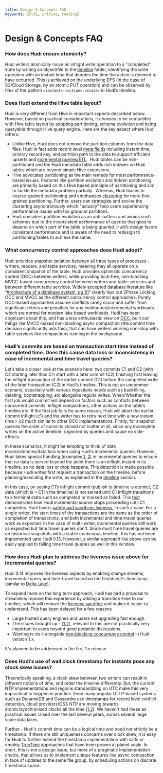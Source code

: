 ```yaml
---
title: Design & Concepts FAQ
keywords: [hudi, writing, reading]
---
```


# Design & Concepts FAQ

### How does Hudi ensure atomicity?

Hudi writers atomically move an inflight write operation to a "completed" state by writing an object/file to the [timeline](timeline) folder, identifying the write operation with an instant time that denotes the time the action is deemed to have occurred. This is achieved on the underlying DFS (in the case of S3/Cloud Storage, by an atomic PUT operation) and can be observed by files of the pattern `<instant>.<action>.<state>` in Hudi’s timeline.

### Does Hudi extend the Hive table layout?

Hudi is very different from Hive in important aspects described below. However, based on practical considerations, it chooses to be compatible with Hive table layout by adopting partitioning, schema evolution and being queryable through Hive query engine. Here are the key aspect where Hudi differs:

*   Unlike Hive, Hudi does not remove the partition columns from the data files. Hudi in fact adds record level [meta fields](/tech-specs#meta-fields) including instant time, primary record key, and partition path to the data to support efficient upserts and [incremental queries/ETL](/learn/use_cases/#incremental-processing-pipelines).  Hudi tables can be non-partitioned and the Hudi metadata table adds rich indexes on Hudi tables which are beyond simple Hive extensions.
*   Hive advocates partitioning as the main remedy for most performance-based issues. Features like partition evolution and hidden partitioning are primarily based on this Hive based principle of partitioning and aim to tackle the metadata problem partially.  Whereas, Hudi biases to coarse-grained partitioning and emphasizes [clustering](/docs/clustering) for more fine-grained partitioning. Further, users can strategize and evolve the clustering asynchronously which “actually” help users experiencing performance issues with too granular partitions.
*   Hudi considers partition evolution as an anti-pattern and avoids such schemes due to the inconsistent performance of queries that goes to depend on which part of the table is being queried. Hudi’s design favors consistent performance and is aware of the need to redesign to partitioning/tables to achieve the same.

### What concurrency control approaches does Hudi adopt?

Hudi provides snapshot isolation between all three types of processes - writers, readers, and table services, meaning they all operate on a consistent snapshot of the table. Hudi provides optimistic concurrency control (OCC) between writers, while providing lock-free, non-blocking MVCC-based concurrency control between writers and table-services and between different table services. Widely accepted database literature like “[Architecture of a database system, pg 81](https://dsf.berkeley.edu/papers/fntdb07-architecture.pdf)” clearly lays out 2Phase Locking, OCC and MVCC as the different concurrency control approaches. Purely OCC-based approaches assume conflicts rarely occur and suffer from significant retries and penalties for any continuous/incremental workloads which are normal for modern lake based workloads. Hudi has been cognizant about this, and has a less enthusiastic view on [OCC](/blog/2021/12/16/lakehouse-concurrency-control-are-we-too-optimistic/), built out things like MVCC-based non-blocking async compaction (the commit time decision significantly aids this), that can have writers working non-stop with table services like compactions running in the background.

### Hudi’s commits are based on transaction start time instead of completed time. Does this cause data loss or inconsistency in case of incremental and time travel queries?

Let’s take a closer look at the scenario here: two commits C1 and C2 (with C2 starting later than C1) start with a later commit (C2) finishing first leaving the inflight transaction of the earlier commit (C1) 
before the completed write of the later transaction (C2) in Hudi’s timeline. This is not an uncommon scenario, especially with various ingestions needs such as backfilling, deleting, bootstrapping, etc 
alongside regular writes. When/Whether the first job would commit will depend on factors such as conflicts between concurrent commits, inflight compactions, other actions on the table’s timeline etc. 
If the first job fails for some reason, Hudi will abort the earlier commit inflight (c1) and the writer has to retry next time with a new instant time > c2 much similar to other OCC implementations. 
Firstly, for snapshot queries the order of commits should not matter at all, since any incomplete writes on the active timeline is ignored by queries and cause no side-effects.

In these scenarios, it might be tempting to think of data inconsistencies/data loss when using Hudi’s incremental queries. However, Hudi takes special handling 
(examples [1](https://github.com/apache/hudi/blob/aea5bb6f0ab824247f5e3498762ad94f643a2cb6/hudi-utilities/src/main/java/org/apache/hudi/utilities/sources/helpers/IncrSourceHelper.java#L76), 
[2](https://github.com/apache/hudi/blame/7a6543958368540d221ddc18e0c12b8d526b6859/hudi-hadoop-mr/src/main/java/org/apache/hudi/hadoop/utils/HoodieInputFormatUtils.java#L173)) in incremental queries to ensure that no data 
is served beyond the point there is an inflight instant in its timeline, so no data loss or drop happens. This detection is made possible because Hudi writes first request a transaction on the timeline, before planning/executing
the write, as explained in the [timeline](/docs/timeline#states) section.

In this case, on seeing C1’s inflight commit (publish to timeline is atomic), C2 data (which is > C1 in the timeline) is not served until C1 inflight transitions to a terminal state such as completed or marked as failed. 
This [test](https://github.com/apache/hudi/blob/master/hudi-utilities/src/test/java/org/apache/hudi/utilities/sources/TestHoodieIncrSource.java#L137) demonstrates how Hudi incremental source stops proceeding until C1 completes. 
Hudi favors [safety and sacrifices liveness](https://en.wikipedia.org/wiki/Safety_and_liveness_properties), in such a case. For a single writer, the start times of the transactions are the same as the order of completion of transactions, and both incremental and time-travel queries work as expected. 
In the case of multi-writer, incremental queries still work as expected but time travel queries don't. Since most time travel queries are on historical snapshots with a stable continuous timeline, this has not been implemented upto Hudi 0.13. 
However, a similar approach like above can be easily applied to failing time travel queries as well in this window.

### How does Hudi plan to address the liveness issue above for incremental queries?

Hudi 0.14 improves the liveness aspects by enabling change streams, incremental query and time-travel based on the file/object's timestamp (similar to [Delta Lake](https://docs.delta.io/latest/delta-batch.html#query-an-older-snapshot-of-a-table-time-travel)).

To expand more on the long term approach, Hudi has had a proposal to streamline/improve this experience by adding a transition-time to our timeline, which will remove the [liveness sacrifice](https://en.wikipedia.org/wiki/Safety_and_liveness_properties) and makes it easier to understand. 
This has been delayed for a few reasons 

- Large hosted query engines and users not upgrading fast enough. 
- The issues brought up - \[[1](faq_design_and_concepts#does-hudis-use-of-wall-clock-timestamp-for-instants-pose-any-clock-skew-issues),[2](faq_design_and_concepts#hudis-commits-are-based-on-transaction-start-time-instead-of-completed-time-does-this-cause-data-loss-or-inconsistency-in-case-of-incremental-and-time-travel-queries)\], 
relevant to this are not practically very important to users beyond good pedantic discussions, 
- Wanting to do it alongside [non-blocking concurrency control](https://github.com/apache/hudi/pull/7907) in Hudi version 1.x.

It's planned to be addressed in the first 1.x release.

### Does Hudi’s use of wall clock timestamp for instants pose any clock skew issues?

Theoretically speaking, a clock skew between two writers can result in different notions of time, and order the timeline differently. But, the current NTP implementations and regions standardizing on UTC make this very impractical to happen in practice. Even many popular OLTP-based systems such as DynamoDB and Cassandra use timestamps for record level conflict detection, cloud providers/OSS NTP are moving towards atomic/synchronized clocks all the time \[[1](https://aws.amazon.com/about-aws/whats-new/2017/11/introducing-the-amazon-time-sync-service/),[2](https://engineering.fb.com/2020/03/18/production-engineering/ntp-service/)\]. We haven't had these as practical issues raised over the last several years, across several large scale data lakes.

Further - Hudi’s commit time can be a logical time and need not strictly be a timestamp. If there are still uniqueness concerns over clock skew, it is easy for Hudi to further extend the timestamp implementation with salts or employ [TrueTime](https://www.cockroachlabs.com/blog/living-without-atomic-clocks/) approaches that have been proven at planet scale. In short, this is not a design issue, but more of a pragmatic implementation choice, that allows us to implement unique features like async compaction in face of updates to the same file group, by scheduling actions on discrete timestamp space.

